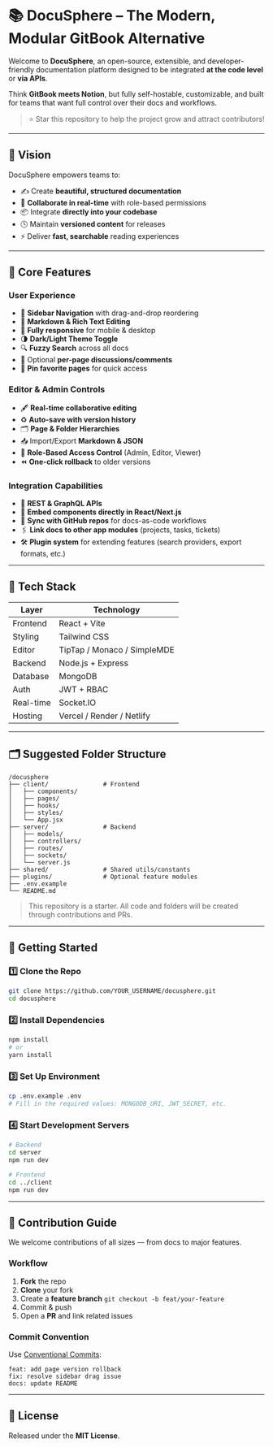 # 📚 DocuSphere – The Modern, Modular GitBook Alternative

Welcome to **DocuSphere**, an open-source, extensible, and developer-friendly documentation platform designed to be integrated **at the code level** or **via APIs**.

Think **GitBook meets Notion**, but fully self-hostable, customizable, and built for teams that want full control over their docs and workflows.

> ⭐ Star this repository to help the project grow and attract contributors!

---

## 🎯 Vision

DocuSphere empowers teams to:
- ✍️ Create **beautiful, structured documentation**
- 👥 **Collaborate in real-time** with role-based permissions
- 📦 Integrate **directly into your codebase**
- 🕓 Maintain **versioned content** for releases
- ⚡ Deliver **fast, searchable** reading experiences

---

## 🧩 Core Features

### **User Experience**
- 📂 **Sidebar Navigation** with drag-and-drop reordering
- 📝 **Markdown & Rich Text Editing**
- 📱 **Fully responsive** for mobile & desktop
- 🌗 **Dark/Light Theme Toggle**
- 🔍 **Fuzzy Search** across all docs
- 💬 Optional **per-page discussions/comments**
- 📌 **Pin favorite pages** for quick access

### **Editor & Admin Controls**
- 🖋 **Real-time collaborative editing**
- ♻️ **Auto-save with version history**
- 🗂 **Page & Folder Hierarchies**
- 📥 Import/Export **Markdown & JSON**
- 🔐 **Role-Based Access Control** (Admin, Editor, Viewer)
- ⏪ **One-click rollback** to older versions

### **Integration Capabilities**
- 📡 **REST & GraphQL APIs**
- 🧩 **Embed components directly in React/Next.js**
- 🔄 **Sync with GitHub repos** for docs-as-code workflows
- 🖇 **Link docs to other app modules** (projects, tasks, tickets)
- 🛠 **Plugin system** for extending features (search providers, export formats, etc.)

---

## 🧰 Tech Stack

| Layer        | Technology                          |
|--------------|-------------------------------------|
| Frontend     | React + Vite                        |
| Styling      | Tailwind CSS                        |
| Editor       | TipTap / Monaco / SimpleMDE         |
| Backend      | Node.js + Express                   |
| Database     | MongoDB                             |
| Auth         | JWT + RBAC                          |
| Real-time    | Socket.IO                           |
| Hosting      | Vercel / Render / Netlify           |

---

## 🗂 Suggested Folder Structure

```
/docusphere
├── client/               # Frontend
│   ├── components/
│   ├── pages/
│   ├── hooks/
│   ├── styles/
│   └── App.jsx
├── server/               # Backend
│   ├── models/
│   ├── controllers/
│   ├── routes/
│   ├── sockets/
│   └── server.js
├── shared/               # Shared utils/constants
├── plugins/              # Optional feature modules
├── .env.example
└── README.md
```

> This repository is a starter. All code and folders will be created through contributions and PRs.

---

## 🚀 Getting Started

### 1️⃣ Clone the Repo
```bash
git clone https://github.com/YOUR_USERNAME/docusphere.git
cd docusphere
```

### 2️⃣ Install Dependencies
```bash
npm install
# or
yarn install
```

### 3️⃣ Set Up Environment
```bash
cp .env.example .env
# Fill in the required values: MONGODB_URI, JWT_SECRET, etc.
```

### 4️⃣ Start Development Servers
```bash
# Backend
cd server
npm run dev

# Frontend
cd ../client
npm run dev
```

---

## 🤝 Contribution Guide

We welcome contributions of all sizes — from docs to major features.

### Workflow
1. **Fork** the repo
2. **Clone** your fork
3. Create a **feature branch** `git checkout -b feat/your-feature`
4. Commit & push
5. Open a **PR** and link related issues

### Commit Convention
Use [Conventional Commits](https://www.conventionalcommits.org/):
```
feat: add page version rollback
fix: resolve sidebar drag issue
docs: update README
```

---

## 📄 License
Released under the **MIT License**.
